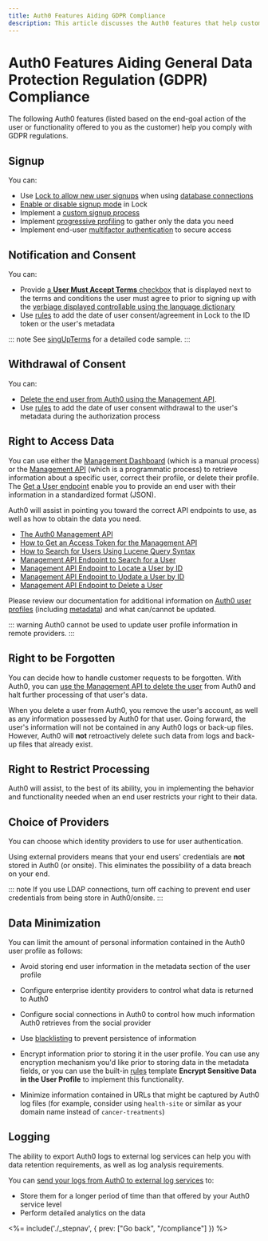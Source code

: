 ```yaml
---
title: Auth0 Features Aiding GDPR Compliance
description: This article discusses the Auth0 features that help customers comply with GDPR requirements
---
```

# Auth0 Features Aiding General Data Protection Regulation (GDPR) Compliance

The following Auth0 features (listed based on the end-goal action of the user or functionality offered to you as the customer) help you comply with GDPR regulations.

## Signup

You can:

* Use [Lock to allow new user signups](/libraries/lock/v10/customization) when using [database connections](/libraries/lock/v10/customization)
* [Enable or disable signup mode](/libraries/lock/v10/customization#allowsignup-boolean-) in Lock
* Implement a [custom signup process](/libraries/custom-signup)
* Implement [progressive profiling](/user-profile/progressive-profiling) to gather only the data you need
* Implement end-user [multifactor authentication](/multifactor-authentication) to secure access

## Notification and Consent

You can:

* Provide [a **User Must Accept Terms** checkbox](/libraries/lock/v10/customization#mustacceptterms-boolean-) that is displayed next to the terms and conditions the user must agree to prior to signing up with the [verbiage displayed controllable using the language dictionary](/libraries/lock/v10/customization#mustacceptterms-boolean-)
* Use [rules](/rules) to add the date of user consent/agreement in Lock to the ID token or the user's metadata

::: note
See [singUpTerms](https://github.com/auth0/lock/blob/master/src/i18n/en.js) for a detailed code sample.
:::

## Withdrawal of Consent

You can:

* [Delete the end user from Auth0 using the Management API](/api/management/v2#!/Users/delete_users_by_id).
* Use [rules](/rule) to add the date of user consent withdrawal to the user's metadata during the authorization process


## Right to Access Data

You can use either the [Management Dashboard](${manage_url}) (which is a manual process) or the [Management API](/api/management/v2#!/Users/delete_users_by_id) (which is a programmatic process) to retrieve information about a specific user, correct their profile, or delete their profile. The [Get a User endpoint](/api/management/v2#!/Users/delete_users_by_id) enable you to provide an end user with their information in a standardized format (JSON).

Auth0 will assist in pointing you toward the correct API endpoints to use, as well as how to obtain the data you need.

* [The Auth0 Management API](/api/management/v2)
* [How to Get an Access Token for the Management API](/api/management/v2/tokens)
* [How to Search for Users Using Lucene Query Syntax](/api/management/v2/user-search)
* [Management API Endpoint to Search for a User](/api/management/v2#!/Users/get_users)
* [Management API Endpoint to Locate a User by ID](/api/management/v2#!/Users/get_users_by_id)
* [Management API Endpoint to Update a User by ID](/api/management/v2#!/Users/patch_users_by_id)
* [Management API Endpoint to Delete a User](/api/management/v2#!/Users/delete_users_by_id)

Please review our documentation for additional information on [Auth0 user profiles](/user-profile) (including [metadata](/metadata)) and what can/cannot be updated.

::: warning
Auth0 cannot be used to update user profile information in remote providers.
:::

## Right to be Forgotten

You can decide how to handle customer requests to be forgotten. With Auth0, you can [use the Management API to delete the user](/api/management/v2#!/Users/delete_users_by_id) from Auth0 and halt further processing of that user's data.

When you delete a user from Auth0, you remove the user's account, as well as any information possessed by Auth0 for that user. Going forward, the user's information will not be contained in any Auth0 logs or back-up files. However, Auth0 will **not** retroactively delete such data from logs and back-up files that already exist.

## Right to Restrict Processing

Auth0 will assist, to the best of its ability, you in implementing the behavior and functionality needed when an end user restricts your right to their data.

## Choice of Providers

You can choose which identity providers to use for user authentication.

Using external providers means that your end users' credentials are **not** stored in Auth0 (or onsite). This eliminates the possibility of a data breach on your end.

::: note
If you use LDAP connections, turn off caching to prevent end user credentials from being store in Auth0/onsite.
:::

## Data Minimization

You can limit the amount of personal information contained in the Auth0 user profile as follows:

* Avoid storing end user information in the metadata section of the user profile
* Configure enterprise identity providers to control what data is returned to Auth0
* Configure social connections in Auth0 to control how much information Auth0 retrieves from the social provider

* Use [blacklisting](/tutorials/blacklisting-attributes) to prevent persistence of information

* Encrypt information prior to storing it in the user profile. You can use any encryption mechanism you'd like prior to storing data in the metadata fields, or you can use the built-in [rules](/rules) template **Encrypt Sensitive Data in the User Profile** to implement this functionality.

* Minimize information contained in URLs that might be captured by Auth0 log files (for example, consider using `health-site` or similar as your domain name instead of `cancer-treatments`)

## Logging

The ability to export Auth0 logs to external log services can help you with data retention requirements, as well as log analysis requirements.

You can [send your logs from Auth0 to external log services](/extensions#export-auth0-logs-to-an-external-service) to:

* Store them for a longer period of time than that offered by your Auth0 service level 
* Perform detailed analytics on the data

<%= include('./_stepnav', {
 prev: ["Go back", "/compliance"]
}) %>